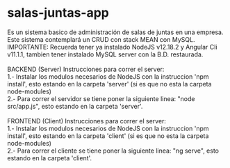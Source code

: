 # salas-juntas-app

Es un sistema basico de administración de salas de juntas en una empresa. Este sistema contemplará un CRUD con stack MEAN con MySQL. <br />
IMPORTANTE: Recuerda tener ya instalado NodeJS v12.18.2 y Angular Cli v11.1.1, tambien tener instalado MySQL server con la B.D. restaurada. <br />
<br />
BACKEND (Server) Instrucciones para correr el server: <br />
1.- Instalar los modulos necesarios de NodeJS con la instruccion  'npm install', esto estando en la carpeta 'server' (si es que no esta la carpeta node-modules) <br />
2.- Para correr el servidor se tiene poner la siguiente linea: "node src/app.js", esto estando en la carpeta 'server'. <br />
<br />
FRONTEND (Client) Instrucciones para correr el server: <br />
1.- Instalar los modulos necesarios de NodeJS con la instruccion 'npm install', esto estando en la carpeta 'client' (si es que no esta la carpeta node-modules) <br />
2.- Para correr el cliente se tiene poner la siguiente linea: "ng serve", esto estando en la carpeta 'client'.
<br />